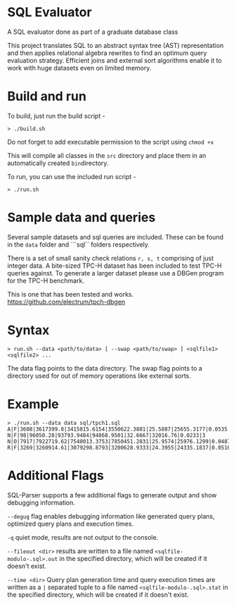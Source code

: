 # SQL Evaluator
A SQL evaluator done as part of a graduate database class

This project translates SQL to an abstract syntax tree (AST) representation and then applies relational algebra rewrites to find an optimum query evaluation strategy. Efficient joins and external sort algorithms enable it to work with huge datasets even on limited memory.

# Build and run

To build, just run the build script -

```
> ./build.sh
```

Do not forget to add executable permission to the script using ```chmod +x```

This will compile all classes in the ```src``` directory and place them in an automatically created ```bin```directory.

To run, you can use the included run script -

```
> ./run.sh
```

# Sample data and queries

Several sample datasets and sql queries are included. These can be found in the ```data``` folder and ```sql`` folders respectively.

There is a set of small sanity check relations ```r, s, t``` comprising of just integer data. A bite-sized TPC-H dataset has been included to test TPC-H queries against. To generate a larger dataset please use a DBGen program for the TPC-H benchmark.

This is one that has been tested and works.
https://github.com/electrum/tpch-dbgen

# Syntax

```
> run.sh --data <path/to/data> [ --swap <path/to/swap> ] <sqlfile1> <sqlfile2> ...
```

The data flag points to the data directory. The swap flag points to a directory used for out of memory operations like external sorts.

# Example

```
> ./run.sh --data data sql/tpch1.sql 
A|F|3608|3617399.8|3415815.6154|3550622.3881|25.5887|25655.3177|0.0535|141
N|F|98|96050.28|93793.9484|94868.9501|32.6667|32016.76|0.0233|3
N|O|7917|7922719.62|7540013.3753|7850451.2831|25.9574|25976.1299|0.0487|305
R|F|3269|3260914.61|3079298.8793|3200628.9333|24.3955|24335.1837|0.0516|134
```

# Additional Flags

SQL-Parser supports a few additional flags to generate output and show debugging information. 

```--degug``` flag enables debugging information like generated query plans, optimized query plans and execution times.

```-q``` quiet mode, results are not output to the console.

```--fileout <dir>``` results are written to a file named ```<sqlfile-modulo-.sql>.out``` in the specified directory, which will be created if it doesn't exist.

```--time <dir>``` Query plan generation time and query execution times are written as a ```|``` separated tuple to a file named ```<sqlfile-modulo-.sql>.stat``` in the specified directory, which will be created if it doesn't exist.
